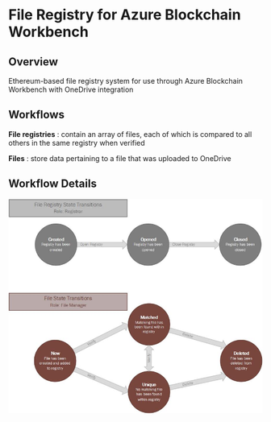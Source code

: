 File Registry for Azure Blockchain Workbench
==============================================

Overview
--------
Ethereum-based file registry system for use through Azure Blockchain Workbench with OneDrive integration


Workflows
---------

**File registries** : contain an array of files, each of which is compared to all others in the same registry when verified

**Files** : store data pertaining to a file that was uploaded to OneDrive


Workflow Details
----------------
![workflow details for application](stateTransitions.jpg)
